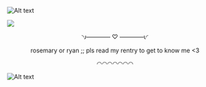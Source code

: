 ![Alt text](https://64.media.tumblr.com/f34b5f8f78f7185af2ac0417c710b409/0237d70da99bce4f-99/s1280x1920/122c102ac4f6169e4a50be6e5b3877e18b8968b9.pnj) 

<img src="https://imgur.com/gCyL96V.png">
<p align="center"> 
◝𐑨———— ♡ ————𐑧◜
</p>
<p align="center"> 
rosemary or ryan ;; pls read my rentry to get to know me <3
</p>
<p align="center"> 
◠◠◠◠◠◠◠
</p>

![Alt text](https://64.media.tumblr.com/f34b5f8f78f7185af2ac0417c710b409/0237d70da99bce4f-99/s1280x1920/122c102ac4f6169e4a50be6e5b3877e18b8968b9.pnj)
